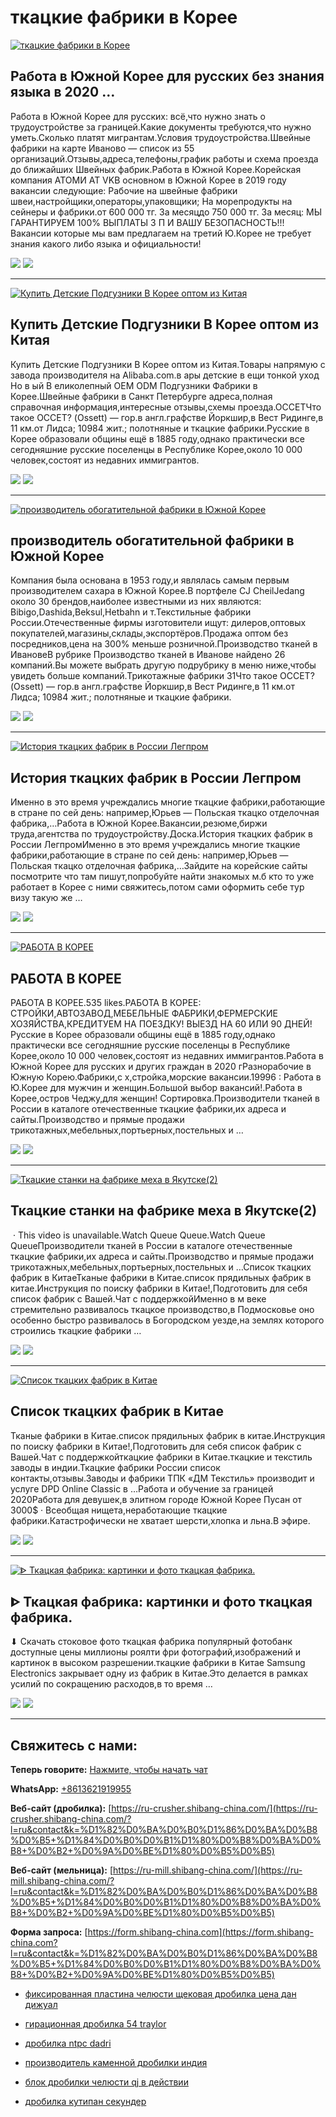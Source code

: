 # ткацкие фабрики в Корее

<a href="https://swt.shibang-china.com/?l=ru&img&k=%D1%82%D0%BA%D0%B0%D1%86%D0%BA%D0%B8%D0%B5+%D1%84%D0%B0%D0%B1%D1%80%D0%B8%D0%BA%D0%B8+%D0%B2+%D0%9A%D0%BE%D1%80%D0%B5%D0%B5" target="_blank">![ткацкие фабрики в Корее](http://static.shibang-china.com/all-800x300/1050.jpg)</a>

## Работа в Южной Корее для русских без знания языка в 2020 …
Работа в Южной Корее для русских: всё,что нужно знать о трудоустройстве за границей.Какие документы требуются,что нужно уметь.Сколько платят мигрантам.Условия трудоустройства.Швейные фабрики на карте Иваново — список из 55 организаций.Отзывы,адреса,телефоны,график работы и схема проезда до ближайших Швейных фабрик.Работа в Южной Корее.Корейская компания АТОМИ AT VKВ основном в Южной Корее в 2019 году вакансии следующие: Рабочие на швейные фабрики швеи,настройщики,операторы,упаковщики; На морепродукты на сейнеры и фабрики.от 600 000 тг. За месяцдо 750 000 тг. За месяц: МЫ ГАРАНТИРУЕМ 100% ВЫПЛАТЫ З П И ВАШУ БЕЗОПАСНОСТЬ!!! Вакансии которые мы вам предлагаем на третий Ю.Корее не требует знания какого либо языка и официальности!


<a href="https://whatsapp.shibangsoft.com/WhatsApp.php" target="_blank" title="WhatsApp">![](http://static.shibang-china.com/icon/whatsapp.png)</a> <a href="https://swt.shibang-china.com/?l=ru&icon&k=%D1%82%D0%BA%D0%B0%D1%86%D0%BA%D0%B8%D0%B5+%D1%84%D0%B0%D0%B1%D1%80%D0%B8%D0%BA%D0%B8+%D0%B2+%D0%9A%D0%BE%D1%80%D0%B5%D0%B5" target="_blank">![](http://static.shibang-china.com/icon/chat-ru.png)</a>

---

<a href="https://swt.shibang-china.com/?l=ru&img&k=%D1%82%D0%BA%D0%B0%D1%86%D0%BA%D0%B8%D0%B5+%D1%84%D0%B0%D0%B1%D1%80%D0%B8%D0%BA%D0%B8+%D0%B2+%D0%9A%D0%BE%D1%80%D0%B5%D0%B5" target="_blank">![Купить Детские Подгузники В Корее оптом из Китая](http://static.shibang-china.com/all-800x300/175.jpg)</a>

## Купить Детские Подгузники В Корее оптом из Китая
Купить Детские Подгузники В Корее оптом из Китая.Товары напрямую с завода производителя на Alibaba.com.в ары детские в ещи тонкой уход Но в ый В еликолепный OEM ODM Подгузники Фабрики в Корее.Швейные фабрики в Санкт Петербурге адреса,полная справочная информация,интересные отзывы,схемы проезда.ОССЕТЧто такое ОССЕТ? (Ossett) — гор.в англ.графстве Йоркшир,в Вест Ридинге,в 11 км.от Лидса; 10984 жит.; полотняные и ткацкие фабрики.Русские в Корее образовали общины ещё в 1885 году,однако практически все сегодняшние русские поселенцы в Республике Корее,около 10 000 человек,состоят из недавних иммигрантов.


<a href="https://whatsapp.shibangsoft.com/WhatsApp.php" target="_blank" title="WhatsApp">![](http://static.shibang-china.com/icon/whatsapp.png)</a> <a href="https://swt.shibang-china.com/?l=ru&icon&k=%D1%82%D0%BA%D0%B0%D1%86%D0%BA%D0%B8%D0%B5+%D1%84%D0%B0%D0%B1%D1%80%D0%B8%D0%BA%D0%B8+%D0%B2+%D0%9A%D0%BE%D1%80%D0%B5%D0%B5" target="_blank">![](http://static.shibang-china.com/icon/chat-ru.png)</a>

---

<a href="https://swt.shibang-china.com/?l=ru&img&k=%D1%82%D0%BA%D0%B0%D1%86%D0%BA%D0%B8%D0%B5+%D1%84%D0%B0%D0%B1%D1%80%D0%B8%D0%BA%D0%B8+%D0%B2+%D0%9A%D0%BE%D1%80%D0%B5%D0%B5" target="_blank">![производитель обогатительной фабрики в Южной Корее](http://static.shibang-china.com/all-800x300/260.jpg)</a>

## производитель обогатительной фабрики в Южной Корее
Компания была основана в 1953 году,и являлась самым первым производителем сахара в Южной Корее.В портфеле CJ CheilJedang около 30 брендов,наиболее известными из них являются: Bibigo,Dashida,Beksul,Hetbahn и т.Текстильные фабрики России.Отечественные фирмы изготовители ищут: дилеров,оптовых покупателей,магазины,склады,экспортёров.Продажа оптом без посредников,цена на 300% меньше розничной.Производство тканей в ИвановеВ рубрике Производство тканей в Иванове найдено 26 компаний.Вы можете выбрать другую подрубрику в меню ниже,чтобы увидеть больше компаний.Трикотажные фабрики 31Что такое ОССЕТ? (Ossett) — гор.в англ.графстве Йоркшир,в Вест Ридинге,в 11 км.от Лидса; 10984 жит.; полотняные и ткацкие фабрики.


<a href="https://whatsapp.shibangsoft.com/WhatsApp.php" target="_blank" title="WhatsApp">![](http://static.shibang-china.com/icon/whatsapp.png)</a> <a href="https://swt.shibang-china.com/?l=ru&icon&k=%D1%82%D0%BA%D0%B0%D1%86%D0%BA%D0%B8%D0%B5+%D1%84%D0%B0%D0%B1%D1%80%D0%B8%D0%BA%D0%B8+%D0%B2+%D0%9A%D0%BE%D1%80%D0%B5%D0%B5" target="_blank">![](http://static.shibang-china.com/icon/chat-ru.png)</a>

---

<a href="https://swt.shibang-china.com/?l=ru&img&k=%D1%82%D0%BA%D0%B0%D1%86%D0%BA%D0%B8%D0%B5+%D1%84%D0%B0%D0%B1%D1%80%D0%B8%D0%BA%D0%B8+%D0%B2+%D0%9A%D0%BE%D1%80%D0%B5%D0%B5" target="_blank">![История ткацких фабрик в России Легпром](http://static.shibang-china.com/all-800x300/694.jpg)</a>

## История ткацких фабрик в России Легпром
Именно в это время учреждались многие ткацкие фабрики,работающие в стране по сей день: например,Юрьев — Польская ткацко отделочная фабрика,…Работа в Южной Корее.Вакансии,резюме,биржи труда,агентства по трудоустройству.Доска.История ткацких фабрик в России ЛегпромИменно в это время учреждались многие ткацкие фабрики,работающие в стране по сей день: например,Юрьев — Польская ткацко отделочная фабрика,…Зайдите на корейские сайты посмотрите что там пишут,попробуйте найти знакомых м.б кто то уже работает в Корее с ними свяжитесь,потом сами оформить себе тур визу такую же …


<a href="https://whatsapp.shibangsoft.com/WhatsApp.php" target="_blank" title="WhatsApp">![](http://static.shibang-china.com/icon/whatsapp.png)</a> <a href="https://swt.shibang-china.com/?l=ru&icon&k=%D1%82%D0%BA%D0%B0%D1%86%D0%BA%D0%B8%D0%B5+%D1%84%D0%B0%D0%B1%D1%80%D0%B8%D0%BA%D0%B8+%D0%B2+%D0%9A%D0%BE%D1%80%D0%B5%D0%B5" target="_blank">![](http://static.shibang-china.com/icon/chat-ru.png)</a>

---

<a href="https://swt.shibang-china.com/?l=ru&img&k=%D1%82%D0%BA%D0%B0%D1%86%D0%BA%D0%B8%D0%B5+%D1%84%D0%B0%D0%B1%D1%80%D0%B8%D0%BA%D0%B8+%D0%B2+%D0%9A%D0%BE%D1%80%D0%B5%D0%B5" target="_blank">![РАБОТА В КОРЕЕ](http://static.shibang-china.com/all-800x300/545.jpg)</a>

## РАБОТА В КОРЕЕ
РАБОТА В КОРЕЕ.535 likes.РАБОТА В КОРЕЕ: СТРОЙКИ,АВТОЗАВОД,МЕБЕЛЬНЫЕ ФАБРИКИ,ФЕРМЕРСКИЕ ХОЗЯЙСТВА,КРЕДИТУЕМ НА ПОЕЗДКУ! ВЫЕЗД НА 60 ИЛИ 90 ДНЕЙ!Русские в Корее образовали общины ещё в 1885 году,однако практически все сегодняшние русские поселенцы в Республике Корее,около 10 000 человек,состоят из недавних иммигрантов.Работа в Южной Корее для русских и других граждан в 2020 гРазнорабочие в Южную Корею.Фабрики,с х,стройка,морские вакансии.19996 : Работа в Ю.Корее для мужчин и женщин.Большой выбор вакансий!.Работа в Корее,остров Чеджу,для женщин! Сортировка.Производители тканей в России в каталоге отечественные ткацкие фабрики,их адреса и сайты.Производство и прямые продажи трикотажных,мебельных,портьерных,постельных и …


<a href="https://whatsapp.shibangsoft.com/WhatsApp.php" target="_blank" title="WhatsApp">![](http://static.shibang-china.com/icon/whatsapp.png)</a> <a href="https://swt.shibang-china.com/?l=ru&icon&k=%D1%82%D0%BA%D0%B0%D1%86%D0%BA%D0%B8%D0%B5+%D1%84%D0%B0%D0%B1%D1%80%D0%B8%D0%BA%D0%B8+%D0%B2+%D0%9A%D0%BE%D1%80%D0%B5%D0%B5" target="_blank">![](http://static.shibang-china.com/icon/chat-ru.png)</a>

---

<a href="https://swt.shibang-china.com/?l=ru&img&k=%D1%82%D0%BA%D0%B0%D1%86%D0%BA%D0%B8%D0%B5+%D1%84%D0%B0%D0%B1%D1%80%D0%B8%D0%BA%D0%B8+%D0%B2+%D0%9A%D0%BE%D1%80%D0%B5%D0%B5" target="_blank">![Ткацкие станки на фабрике меха в Якутске(2)](http://static.shibang-china.com/all-800x300/373.jpg)</a>

## Ткацкие станки на фабрике меха в Якутске(2)
&nbsp;&#0183;&#32;This video is unavailable.Watch Queue Queue.Watch Queue QueueПроизводители тканей в России в каталоге отечественные ткацкие фабрики,их адреса и сайты.Производство и прямые продажи трикотажных,мебельных,портьерных,постельных и …Список ткацких фабрик в КитаеТканые фабрики в Китае.список прядильных фабрик в китае.Инструкция по поиску фабрики в Китае!,Подготовить для себя список фабрик с Вашей.Чат с поддержкойИменно в м веке стремительно развивалось ткацкое производство,в Подмосковье оно особенно быстро развивалось в Богородском уезде,на землях которого строились ткацкие фабрики …


<a href="https://whatsapp.shibangsoft.com/WhatsApp.php" target="_blank" title="WhatsApp">![](http://static.shibang-china.com/icon/whatsapp.png)</a> <a href="https://swt.shibang-china.com/?l=ru&icon&k=%D1%82%D0%BA%D0%B0%D1%86%D0%BA%D0%B8%D0%B5+%D1%84%D0%B0%D0%B1%D1%80%D0%B8%D0%BA%D0%B8+%D0%B2+%D0%9A%D0%BE%D1%80%D0%B5%D0%B5" target="_blank">![](http://static.shibang-china.com/icon/chat-ru.png)</a>

---

<a href="https://swt.shibang-china.com/?l=ru&img&k=%D1%82%D0%BA%D0%B0%D1%86%D0%BA%D0%B8%D0%B5+%D1%84%D0%B0%D0%B1%D1%80%D0%B8%D0%BA%D0%B8+%D0%B2+%D0%9A%D0%BE%D1%80%D0%B5%D0%B5" target="_blank">![Список ткацких фабрик в Китае](http://static.shibang-china.com/all-800x300/174.jpg)</a>

## Список ткацких фабрик в Китае
Тканые фабрики в Китае.список прядильных фабрик в китае.Инструкция по поиску фабрики в Китае!,Подготовить для себя список фабрик с Вашей.Чат с поддержкойткацкие фабрики в Китае.ткацкие и текстиль заводы в индии.Ткацкие фабрики России список контакты,отзывы.Заводы и фабрики ТПК &#171;ДМ Текстиль&#187; производит и услуге DPD Online Classic в …Работа и обучение за границей 2020Работа для девушек,в элитном городе Южной Корее Пусан от 3000$&nbsp;&#0183;&#32;Всеобщая нищета,неработающие ткацкие фабрики.Катастрофически не хватает шерсти,хлопка и льна.В эфире.


<a href="https://whatsapp.shibangsoft.com/WhatsApp.php" target="_blank" title="WhatsApp">![](http://static.shibang-china.com/icon/whatsapp.png)</a> <a href="https://swt.shibang-china.com/?l=ru&icon&k=%D1%82%D0%BA%D0%B0%D1%86%D0%BA%D0%B8%D0%B5+%D1%84%D0%B0%D0%B1%D1%80%D0%B8%D0%BA%D0%B8+%D0%B2+%D0%9A%D0%BE%D1%80%D0%B5%D0%B5" target="_blank">![](http://static.shibang-china.com/icon/chat-ru.png)</a>

---

<a href="https://swt.shibang-china.com/?l=ru&img&k=%D1%82%D0%BA%D0%B0%D1%86%D0%BA%D0%B8%D0%B5+%D1%84%D0%B0%D0%B1%D1%80%D0%B8%D0%BA%D0%B8+%D0%B2+%D0%9A%D0%BE%D1%80%D0%B5%D0%B5" target="_blank">![ᐈ Ткацкая фабрика: картинки и фото ткацкая фабрика.](http://static.shibang-china.com/all-800x300/1500.jpg)</a>

## ᐈ Ткацкая фабрика: картинки и фото ткацкая фабрика.
⬇ Скачать стоковое фото ткацкая фабрика популярный фотобанк доступные цены миллионы роялти фри фотографий,изображений и картинок в высоком разрешении.ткацкие фабрики в Китае Samsung Electronics закрывает одну из фабрик в Китае.Это делается в рамках усилий по сокращению расходов,в то время …

<a href="https://whatsapp.shibangsoft.com/WhatsApp.php" target="_blank" title="WhatsApp">![](http://static.shibang-china.com/icon/whatsapp.png)</a> <a href="https://swt.shibang-china.com/?l=ru&icon&k=%D1%82%D0%BA%D0%B0%D1%86%D0%BA%D0%B8%D0%B5+%D1%84%D0%B0%D0%B1%D1%80%D0%B8%D0%BA%D0%B8+%D0%B2+%D0%9A%D0%BE%D1%80%D0%B5%D0%B5" target="_blank">![](http://static.shibang-china.com/icon/chat-ru.png)</a>

---
## Свяжитесь с нами:

**Теперь говорите:** [Нажмите, чтобы начать чат](https://swt.shibang-china.com?l=ru&contact&k=%D1%82%D0%BA%D0%B0%D1%86%D0%BA%D0%B8%D0%B5+%D1%84%D0%B0%D0%B1%D1%80%D0%B8%D0%BA%D0%B8+%D0%B2+%D0%9A%D0%BE%D1%80%D0%B5%D0%B5)

**WhatsApp:**  [+8613621919955](https://whatsapp.shibangsoft.com/WhatsApp.php)

**Веб-сайт (дробилка):** [https://ru-crusher.shibang-china.com/](https://ru-crusher.shibang-china.com/?l=ru&contact&k=%D1%82%D0%BA%D0%B0%D1%86%D0%BA%D0%B8%D0%B5+%D1%84%D0%B0%D0%B1%D1%80%D0%B8%D0%BA%D0%B8+%D0%B2+%D0%9A%D0%BE%D1%80%D0%B5%D0%B5)

**Веб-сайт (мельница):** [https://ru-mill.shibang-china.com/](https://ru-mill.shibang-china.com/?l=ru&contact&k=%D1%82%D0%BA%D0%B0%D1%86%D0%BA%D0%B8%D0%B5+%D1%84%D0%B0%D0%B1%D1%80%D0%B8%D0%BA%D0%B8+%D0%B2+%D0%9A%D0%BE%D1%80%D0%B5%D0%B5)

**Форма запроса:** [https://form.shibang-china.com](https://form.shibang-china.com?l=ru&contact&k=%D1%82%D0%BA%D0%B0%D1%86%D0%BA%D0%B8%D0%B5+%D1%84%D0%B0%D0%B1%D1%80%D0%B8%D0%BA%D0%B8+%D0%B2+%D0%9A%D0%BE%D1%80%D0%B5%D0%B5)

* [фиксированная пластина челюсти щековая дробилка цена дан дижуал](../121/%D1%84%D0%B8%D0%BA%D1%81%D0%B8%D1%80%D0%BE%D0%B2%D0%B0%D0%BD%D0%BD%D0%B0%D1%8F%20%D0%BF%D0%BB%D0%B0%D1%81%D1%82%D0%B8%D0%BD%D0%B0%20%D1%87%D0%B5%D0%BB%D1%8E%D1%81%D1%82%D0%B8%20%D1%89%D0%B5%D0%BA%D0%BE%D0%B2%D0%B0%D1%8F%20%D0%B4%D1%80%D0%BE%D0%B1%D0%B8%D0%BB%D0%BA%D0%B0%20%D1%86%D0%B5%D0%BD%D0%B0%20%D0%B4%D0%B0%D0%BD%20%D0%B4%D0%B8%D0%B6%D1%83%D0%B0%D0%BB.md)

* [гирационная дробилка 54 traylor](../123/%D0%B3%D0%B8%D1%80%D0%B0%D1%86%D0%B8%D0%BE%D0%BD%D0%BD%D0%B0%D1%8F%20%D0%B4%D1%80%D0%BE%D0%B1%D0%B8%D0%BB%D0%BA%D0%B0%2054%20traylor.md)

* [дробилка ntpc dadri](../123/%D0%B4%D1%80%D0%BE%D0%B1%D0%B8%D0%BB%D0%BA%D0%B0%20ntpc%20dadri.md)

* [производитель каменной дробилки индия](../123/%D0%BF%D1%80%D0%BE%D0%B8%D0%B7%D0%B2%D0%BE%D0%B4%D0%B8%D1%82%D0%B5%D0%BB%D1%8C%20%D0%BA%D0%B0%D0%BC%D0%B5%D0%BD%D0%BD%D0%BE%D0%B9%20%D0%B4%D1%80%D0%BE%D0%B1%D0%B8%D0%BB%D0%BA%D0%B8%20%D0%B8%D0%BD%D0%B4%D0%B8%D1%8F.md)

* [блок дробилки челюсти qj в действии](../122/%D0%B1%D0%BB%D0%BE%D0%BA%20%D0%B4%D1%80%D0%BE%D0%B1%D0%B8%D0%BB%D0%BA%D0%B8%20%D1%87%D0%B5%D0%BB%D1%8E%D1%81%D1%82%D0%B8%20qj%20%D0%B2%20%D0%B4%D0%B5%D0%B9%D1%81%D1%82%D0%B2%D0%B8%D0%B8.md)

* [дробилка кутипан секундер](../123/%D0%B4%D1%80%D0%BE%D0%B1%D0%B8%D0%BB%D0%BA%D0%B0%20%D0%BA%D1%83%D1%82%D0%B8%D0%BF%D0%B0%D0%BD%20%D1%81%D0%B5%D0%BA%D1%83%D0%BD%D0%B4%D0%B5%D1%80.md)